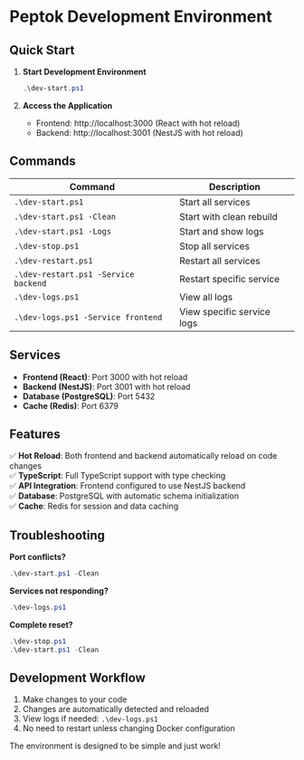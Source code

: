 # Peptok Development Environment

## Quick Start

1. **Start Development Environment**

   ```powershell
   .\dev-start.ps1
   ```

2. **Access the Application**
   - Frontend: http://localhost:3000 (React with hot reload)
   - Backend: http://localhost:3001 (NestJS with hot reload)

## Commands

| Command                              | Description                |
| ------------------------------------ | -------------------------- |
| `.\dev-start.ps1`                    | Start all services         |
| `.\dev-start.ps1 -Clean`             | Start with clean rebuild   |
| `.\dev-start.ps1 -Logs`              | Start and show logs        |
| `.\dev-stop.ps1`                     | Stop all services          |
| `.\dev-restart.ps1`                  | Restart all services       |
| `.\dev-restart.ps1 -Service backend` | Restart specific service   |
| `.\dev-logs.ps1`                     | View all logs              |
| `.\dev-logs.ps1 -Service frontend`   | View specific service logs |

## Services

- **Frontend (React)**: Port 3000 with hot reload
- **Backend (NestJS)**: Port 3001 with hot reload
- **Database (PostgreSQL)**: Port 5432
- **Cache (Redis)**: Port 6379

## Features

✅ **Hot Reload**: Both frontend and backend automatically reload on code changes  
✅ **TypeScript**: Full TypeScript support with type checking  
✅ **API Integration**: Frontend configured to use NestJS backend  
✅ **Database**: PostgreSQL with automatic schema initialization  
✅ **Cache**: Redis for session and data caching

## Troubleshooting

**Port conflicts?**

```powershell
.\dev-start.ps1 -Clean
```

**Services not responding?**

```powershell
.\dev-logs.ps1
```

**Complete reset?**

```powershell
.\dev-stop.ps1
.\dev-start.ps1 -Clean
```

## Development Workflow

1. Make changes to your code
2. Changes are automatically detected and reloaded
3. View logs if needed: `.\dev-logs.ps1`
4. No need to restart unless changing Docker configuration

The environment is designed to be simple and just work!
